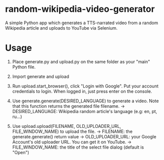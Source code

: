 # random-wikipedia-video-generator
A simple Python app which generates a TTS-narrated video from a random Wikipedia article and uploads to YouTube via Selenium.

# Usage

1. Place generate.py and upload.py on the same folder as your "main" Python file.
2. Import generate and upload
3. Run upload.start_browser(), click "Login with Google". Put your account credentials to login. When logged in, just press enter on the console.
4. Use generate.generate(DESIRED_LANGUAGE) to generate a video. Note that this function returns the generated file filename.
-> DESIRED_LANGUAGE: Wikipedia random article's language (e.g: en, pt, ru...)

5. Use upload.upload(FILENAME, OLD_UPLOADER_URL, FILE_WINDOW_NAME) to upload the file.
-> FILENAME: the generate.generate() return value
-> OLD_UPLOADER_URL: your Google Account's old uploader URL. You can get it on YouTube.
-> FILE_WINDOW_NAME: the title of the select file dialog (default is "Open")

